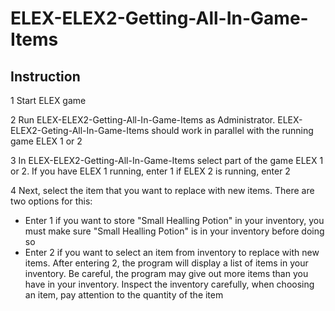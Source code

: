 # ELEX-ELEX2-Getting-All-In-Game-Items
## Instruction
1 Start ELEX game

2 Run ELEX-ELEX2-Getting-All-In-Game-Items as Administrator. ELEX-ELEX2-Geting-All-In-Game-Items should work in parallel with the running game ELEX 1 or 2

3 In ELEX-ELEX2-Getting-All-In-Game-Items select part of the game ELEX 1 or 2. If you have ELEX 1 running, enter 1 if ELEX 2 is running, enter 2

4 Next, select the item that you want to replace with new items. There are two options for this:
- Enter 1 if you want to store "Small Healling Potion" in your inventory, you must make sure "Small Healling Potion" is in your inventory before doing so
- Enter 2 if you want to select an item from inventory to replace with new items. After entering 2, the program will display a list of items in your inventory. Be careful, the program may give out more items than you have in your inventory. Inspect the inventory carefully, when choosing an item, pay attention to the quantity of the item
